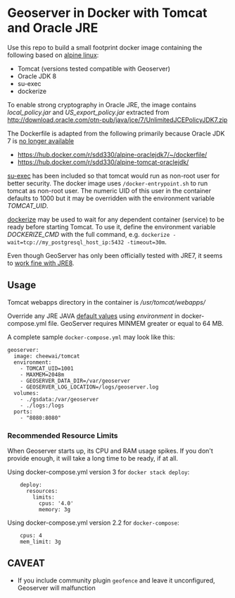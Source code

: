 # Geoserver in Docker with Tomcat and Oracle JRE

Use this repo to build a small footprint docker image containing the following based on [alpine linux](https://hub.docker.com/_/alpine/):

- Tomcat (versions tested compatible with Geoserver)
- Oracle JDK 8
- su-exec
- dockerize

To enable strong cryptography in Oracle JRE, the image contains *local_policy.jar* and *US_export_policy.jar* extracted from http://download.oracle.com/otn-pub/java/jce/7/UnlimitedJCEPolicyJDK7.zip

The Dockerfile is adapted from the following primarily because Oracle JDK 7 is [no longer available](http://www.oracle.com/technetwork/java/javase/overview/index.html)

- https://hub.docker.com/r/sdd330/alpine-oraclejdk7/~/dockerfile/
- https://hub.docker.com/r/sdd330/alpine-tomcat-oraclejdk/

[su-exec](https://github.com/ncopa/su-exec) has been included so that tomcat would run as non-root user for better security. The docker image uses `/docker-entrypoint.sh` to run tomcat as non-root user. The numeric UID of this user in the container defaults to 1000 but it may be overridden with the environment variable *TOMCAT_UID*.

[dockerize](https://github.com/jwilder/dockerize) may be used to wait for any dependent container (service) to be ready before starting Tomcat. To use it, define the environment variable *DOCKERIZE_CMD* with the full command, e.g. `dockerize -wait=tcp://my_postgresql_host_ip:5432 -timeout=30m`.

Even though GeoServer has only been officially tested with JRE7, it seems to [work fine with JRE8](http://osdir.com/ml/geoserver-development-geospatial-java/2015-01/msg00331.html).

## Usage

Tomcat webapps directory in the container is */usr/tomcat/webapps/*

Override any JRE JAVA [default values](https://github.com/cynici/tomcat/blob/master/Dockerfile) using *environment* in docker-compose.yml file. GeoServer requires MINMEM greater or equal to 64 MB.

A complete sample `docker-compose.yml` may look like this:

```
geoserver:
  image: cheewai/tomcat
  environment:
    - TOMCAT_UID=1001
    - MAXMEM=2048m
    - GEOSERVER_DATA_DIR=/var/geoserver
    - GEOSERVER_LOG_LOCATION=/logs/geoserver.log
  volumes:
    - ./gsdata:/var/geoserver
    - ./logs:/logs
  ports:
    - "8080:8080"
```

### Recommended Resource Limits

When Geoserver starts up, its CPU and RAM usage spikes. If you don't provide enough, it will take a long time to be ready, if at all.

Using docker-compose.yml version 3 for `docker stack deploy`:

```
    deploy:
      resources:
        limits:
          cpus: '4.0'
          memory: 3g
```

Using docker-compose.yml version 2.2 for `docker-compose`:

``` 
    cpus: 4
    mem_limit: 3g
```


## CAVEAT

* If you include community plugin `geofence` and leave it unconfigured, Geoserver will malfunction

